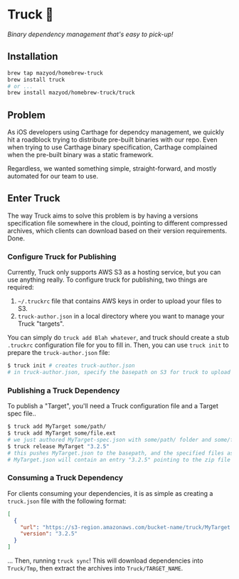 # Truck :truck:
_Binary dependency management that's easy to pick-up!_

## Installation

```sh
brew tap mazyod/homebrew-truck
brew install truck
# or ...
brew install mazyod/homebrew-truck/truck
```

## Problem

As iOS developers using Carthage for dependcy management, we quickly hit a roadblock trying to distribute pre-built binaries with our repo. Even when trying to use Carthage binary specification, Carthage complained when the pre-built binary was a static framework.

Regardless, we wanted something simple, straight-forward, and mostly automated for our team to use.

## Enter Truck

The way Truck aims to solve this problem is by having a versions specification file somewhere in the cloud, pointing to different compressed archives, which clients can download based on their version requirements. Done.

### Configure Truck for Publishing

Currently, Truck only supports AWS S3 as a hosting service, but you can use anything really. To configure truck for publishing, two things are required:

1. `~/.truckrc` file that contains AWS keys in order to upload your files to S3.
2. `truck-author.json` in a local directory where you want to manage your Truck "targets".

You can simply do `truck add Blah whatever`, and truck should create a stub `.truckrc` configuration file for you to fill in. Then, you can use `truck init` to prepare the `truck-author.json` file:

```sh
$ truck init # creates truck-author.json
# in truck-author.json, specify the basepath on S3 for truck to upload to (e.g. bucket-name/truck)
```

### Publishing a Truck Dependency

To publish a "Target", you'll need a Truck configuration file and a Target spec file..

```sh
$ truck add MyTarget some/path/
$ truck add MyTarget some/file.ext
# we just authored MyTarget-spec.json with some/path/ folder and some/file.ext
$ truck release MyTarget "3.2.5"
# this pushes MyTarget.json to the basepath, and the specified files as a zip to some predefined path
# MyTarget.json will contain an entry "3.2.5" pointing to the zip file location for clients to download
```

### Consuming a Truck Dependency

For clients consuming your dependencies, it is as simple as creating a `truck.json` file with the following format:

```json
[
  {
    "url": "https://s3-region.amazonaws.com/bucket-name/truck/MyTarget.json",
    "version": "3.2.5"
  }
]
```

... Then, running `truck sync`!
This will download dependencies into `Truck/Tmp`, then extract the archives into `Truck/TARGET_NAME`.

